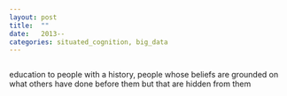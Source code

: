 ```yaml
---
layout: post
title:  ""
date:   2013--
categories: situated_cognition, big_data
---
```


![]()

education to people with a history, people whose beliefs are grounded on what others have done before them but that are hidden from them